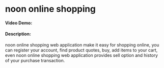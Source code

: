# noon online shopping
#### Video Demo:  <URL HERE>
#### Description:
noon online shopping web application make it easy for shopping online,
you can register your account, find product quotes, buy, add items to your cart,
even noon online shopping web application provides sell option and history of your purchase
 transaction.
